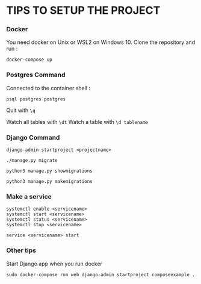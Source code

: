 

# TIPS TO SETUP THE PROJECT

### Docker
You need docker on Unix or WSL2 on Windows 10.
Clone the repository and run :
```
docker-compose up
```

### Postgres Command
Connected to the container shell :
```
psql postgres postgres
```
Quit with ```\q```

Watch all tables with ```\dt```
Watch a table with ```\d tablename```

### Django Command
```
django-admin startproject <projectname>
```
```
./manage.py migrate
```
```
python3 manage.py showmigrations
```
```
python3 manage.py makemigrations
```

### Make a service 
```
systemctl enable <servicename>
systemctl start <servicename>
systemctl status <servicename>
systemctl stop <servicename>
```
```
service <servicename> start
```

### Other tips
Start Django app when you run docker
```
sudo docker-compose run web django-admin startproject composeexample .
```
